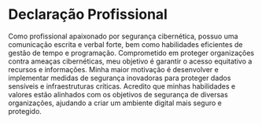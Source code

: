 # Declaração Profissional
Como profissional apaixonado por segurança cibernética, possuo uma comunicação escrita e verbal forte, bem como habilidades eficientes de gestão de tempo e programação. Comprometido em proteger organizações contra ameaças cibernéticas, meu objetivo é garantir o acesso equitativo a recursos e informações. Minha maior motivação é desenvolver e implementar medidas de segurança inovadoras para proteger dados sensíveis e infraestruturas críticas. Acredito que minhas habilidades e valores estão alinhados com os objetivos de segurança de diversas organizações, ajudando a criar um ambiente digital mais seguro e protegido.
